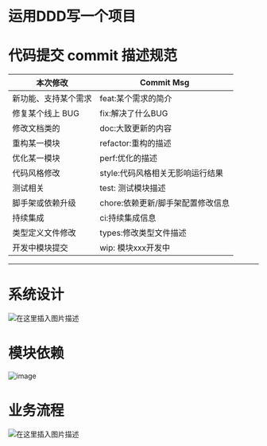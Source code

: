 # 运用DDD写一个项目

# 代码提交 commit 描述规范


| 本次修改             | Commit Msg                        |
| -------------------- | --------------------------------- |
| 新功能、支持某个需求 | feat:某个需求的简介               |
| 修复某个线上 BUG     | fix:解决了什么BUG                 |
| 修改文档类的         | doc:大致更新的内容                |
| 重构某一模块         | refactor:重构的描述               |
| 优化某一模块         | perf:优化的描述                   |
| 代码风格修改         | style:代码风格相关无影响运行结果  |
| 测试相关             | test: 测试模块描述                |
| 脚手架或依赖升级     | chore:依赖更新/脚手架配置修改信息 |
| 持续集成             | ci:持续集成信息                   |
| 类型定义文件修改     | types:修改类型文件描述            |
| 开发中模块提交       | wip: 模块xxx开发中                |



---

# 系统设计

![在这里插入图片描述](https://img-blog.csdnimg.cn/875959a5208d41458a94984b68679cbd.png?x-oss-process=image/watermark,type_ZHJvaWRzYW5zZmFsbGJhY2s,shadow_50,text_Q1NETiBA5Zyo5a2m5Lmg6Lev5LiK55qE5bCP576k,size_20,color_FFFFFF,t_70,g_se,x_16#pic_center)

# 模块依赖
![image](https://user-images.githubusercontent.com/57559093/146316519-0a37b27d-4f3c-49a4-8969-2d26e6c2ceb7.png)


# 业务流程

![在这里插入图片描述](https://img-blog.csdnimg.cn/da38e47e34af4569b918a36014fa66b8.png?x-oss-process=image/watermark,type_ZHJvaWRzYW5zZmFsbGJhY2s,shadow_50,text_Q1NETiBA5Zyo5a2m5Lmg6Lev5LiK55qE5bCP576k,size_20,color_FFFFFF,t_70,g_se,x_16#pic_center)




